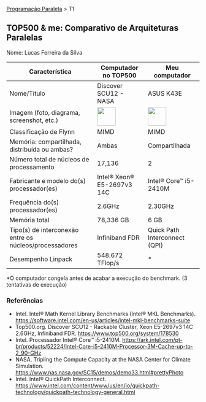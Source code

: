 [Programação Paralela](https://github.com/AndreaInfUFSM/elc139-2018a) > T1

TOP500 & me: Comparativo de Arquiteturas Paralelas
--------------------------------------------------

Nome: Lucas Ferreira da Silva

| Característica                                            | Computador no TOP500       | Meu computador  |
| --------------------------------------------------------- | -------------------------- | --------------- |
| Nome/Título                                               |    Discover SCU12 - NASA   |     ASUS K43E   |
| Imagem (foto, diagrama, screenshot, etc.)                 | <img src="https://www.nas.nasa.gov/SC15/assets/images/content/33_Pfaff_B_Tripling_Compute_1_SC15_big.jpg" width="48"> | <img src="https://www.asus.com/media/BR/products/0QXA6BlaKTmYocDA/P_500.jpg" width="48">|
| Classificação de Flynn                                    |          MIMD              |       MIMD      |
| Memória: compartilhada, distribuída ou ambas?             |         Ambas              |  Compartilhada  |
| Número total de núcleos de processamento                  |         17,136             |        2        |
| Fabricante e modelo do(s) processador(es)                 |  Intel® Xeon® E5-2697v3 14C| Intel® Core™ i5-2410M |
| Frequência do(s) processador(es)                          |           2.6GHz           |    2.30GHz      |
| Memória total                                             |        78,336 GB           |      6 GB       |
| Tipo(s) de interconexão entre os núcleos/processadores    |      Infiniband FDR        |  Quick Path Interconnect (QPI)          |
| Desempenho Linpack                                        |      548.672 TFlop/s       |        *        |

*O computador congela antes de acabar a execução do benchmark. (3 tentativas de execução)

### Referências
- Intel. Intel® Math Kernel Library Benchmarks (Intel® MKL Benchmarks). https://software.intel.com/en-us/articles/intel-mkl-benchmarks-suite
- Top500.org. Discover SCU12 - Rackable Cluster, Xeon E5-2697v3 14C 2.6GHz, Infiniband FDR. https://www.top500.org/system/178530
- Intel. Processador Intel® Core™ i5-2410M. https://ark.intel.com/pt-br/products/52224/Intel-Core-i5-2410M-Processor-3M-Cache-up-to-2_90-GHz
- NASA. Tripling the Compute Capacity at the NASA Center for Climate Simulation. https://www.nas.nasa.gov/SC15/demos/demo33.html#prettyPhoto
- Intel. Intel® QuickPath Interconnect. https://www.intel.com/content/www/us/en/io/quickpath-technology/quickpath-technology-general.html
